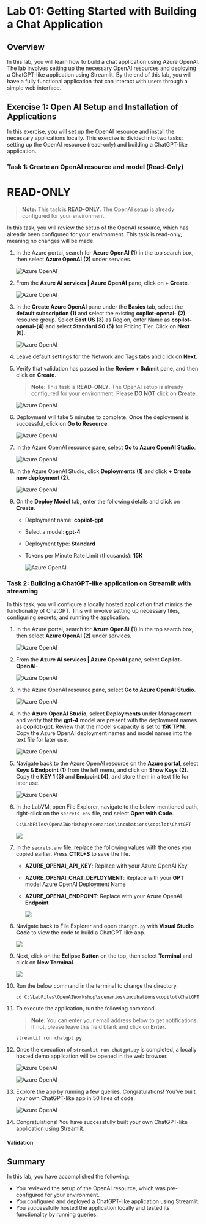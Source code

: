 # Lab 01: Getting Started with Building a Chat Application

## Overview

In this lab, you will learn how to build a chat application using Azure OpenAI. The lab involves setting up the necessary OpenAI resources and deploying a ChatGPT-like application using Streamlit. By the end of this lab, you will have a fully functional application that can interact with users through a simple web interface.

## Exercise 1: Open AI Setup and Installation of Applications

In this exercise, you will set up the OpenAI resource and install the necessary applications locally. This exercise is divided into two tasks: setting up the OpenAI resource (read-only) and building a ChatGPT-like application.

### Task 1: Create an OpenAI resource and model **(Read-Only)**

# READ-ONLY

 > **Note:** This task is **READ-ONLY**. The OpenAI setup is already configured for your environment.

In this task, you will review the setup of the OpenAI resource, which has already been configured for your environment. This task is read-only, meaning no changes will be made.

1. In the Azure portal, search for **Azure OpenAI** **(1)** in the top search box, then select **Azure OpenAI** **(2)** under services.

   ![](../media/L1-T1-S1.png "Azure OpenAI")
   
1. From the **Azure AI services | Azure OpenAI** pane, click on **+ Create**.

   ![](../media/L1-T1-S2.png "Azure OpenAI")
   
1. In the **Create Azure OpenAI** pane under the **Basics** tab, select the **default subscription (1)** and select the existing **copilot-openai-<inject key="Deployment ID" enableCopy="false"/> (2)** resource group. Select **East US (3)** as Region, enter Name as **copilot-openai-<inject key="Deployment ID" enableCopy="false"/>(4)** and select **Standard S0 (5)** for Pricing Tier. Click on **Next (6)**.

   ![](../media/L1-T1-S3.png "Azure OpenAI")
   
1. Leave default settings for the Network and Tags tabs and click on **Next**.

1. Verify that validation has passed in the **Review + Submit** pane, and then click on **Create**.

     > **Note:** This task is **READ-ONLY**. The OpenAI setup is already configured for your environment. Please **DO NOT** click on **Create**. 

   ![](../media/L1-T1-S5.png "Azure OpenAI")
   
1. Deployment will take 5 minutes to complete. Once the deployment is successful, click on **Go to Resource**.

   ![](../media/L1-T1-S6.png "Azure OpenAI")
   
1. In the Azure OpenAI resource pane, select **Go to Azure OpenAI Studio**.

   ![](../media/L1-T1-S7.png "Azure OpenAI")
   
1. In the Azure OpenAI Studio, click **Deployments (1)** and click **+ Create new deployment (2)**.

   ![](../media/L1-T1-S8.png "Azure OpenAI")
   
1. On the **Deploy Model** tab, enter the following details and click on **Create**.

   - Deployment name: **copilot-gpt**
   - Select a model: **gpt-4**
   - Deployment type: **Standard**
   - Tokens per Minute Rate Limit (thousands): **15K**

     ![](../media/27-08-2024(1).png "Azure OpenAI")
   
### Task 2: Building a ChatGPT-like application on Streamlit with streaming

In this task, you will configure a locally hosted application that mimics the functionality of ChatGPT. This will involve setting up necessary files, configuring secrets, and running the application. 

1. In the Azure portal, search for **Azure OpenAI** **(1)** in the top search box, then select **Azure OpenAI** **(2)** under services.

   ![](../media/L1-T2-S1.png "Azure OpenAI")

1. From the **Azure AI services | Azure OpenAI** pane, select **Copilot-OpenAI-<inject key="Deployment ID" enableCopy="false"/>**.

   ![](../media/L1-T2-S2.png "Azure OpenAI")

1. In the Azure OpenAI resource pane, select **Go to Azure OpenAI Studio**.

   ![](../media/L1-T2-S3.png "Azure OpenAI")
      
1. In the **Azure OpenAI Studio**, select **Deployments** under Management and verify that the **gpt-4** model are present with the deployment names as **copilot-gpt**. Review that the model's capacity is set to **15K TPM**. Copy the Azure OpenAI deployment names and model names into the text file for later use.
   
   ![](../media/L1-T2-S4.png "Azure OpenAI")

1. Navigate back to the Azure OpenAI resource on the **Azure portal**, select **Keys & Endpoint (1)** from the left menu, and click on **Show Keys (2)**. Copy the **KEY 1 (3)** and **Endpoint (4)**, and store them in a text file for later use.

   ![](../media/L1-T2-S5.png "Azure OpenAI")
   
1. In the LabVM, open File Explorer, navigate to the below-mentioned path, right-click on the `secrets.env` file, and select **Open with Code**.

   ```
   C:\LabFiles\OpenAIWorkshop\scenarios\incubations\copilot\ChatGPT
   ```

    ![](../media/img67.png)

1. In the `secrets.env` file, replace the following values with the ones you copied earlier. Press **CTRL+S** to save the file.

    - **AZURE_OPENAI_API_KEY**: Replace with your Azure OpenAI Key
    - **AZURE_OPENAI_CHAT_DEPLOYMENT**: Replace with your **GPT** model Azure OpenAI Deployment Name
    - **AZURE_OPENAI_ENDPOINT**: Replace with your Azure OpenAI **Endpoint**

      ![](../media/img68.png)

1. Navigate back to File Explorer and open `chatgpt.py` with **Visual Studio Code** to view the code to build a ChatGPT-like app.

    ![](../media/img70.png) 
 
1. Next, click on the **Eclipse Button** on the top, then select **Terminal** and click on **New Terminal**.

    ![](../media/img69.png) 

1. Run the below command in the terminal to change the directory.

   ```
   cd C:\LabFiles\OpenAIWorkshop\scenarios\incubations\copilot\ChatGPT
   ```
   
1. To execute the application, run the following command.

   > **Note**: You can enter your email address below to get notifications. If not, please leave this field blank and click on **Enter**.

   ```
   streamlit run chatgpt.py
   ```
   
1. Once the execution of `streamlit run chatgpt.py` is completed, a locally hosted demo application will be opened in the web browser.

   ![](../media/img71.png "Azure OpenAI")
   
   ![](../media/img72.png "Azure OpenAI")

1. Explore the app by running a few queries. Congratulations! You've built your own ChatGPT-like app in 50 lines of code.

   ![](../media/img73.png "Azure OpenAI")

1. Congratulations! You have successfully built your own ChatGPT-like application using Streamlit.

#### Validation

<validation step="21770280-2848-4d6f-ad32-f3bda8d83cc9" />

## Summary

In this lab, you have accomplished the following:

- You reviewed the setup of the OpenAI resource, which was pre-configured for your environment.
- You configured and deployed a ChatGPT-like application using Streamlit.
- You successfully hosted the application locally and tested its functionality by running queries.
